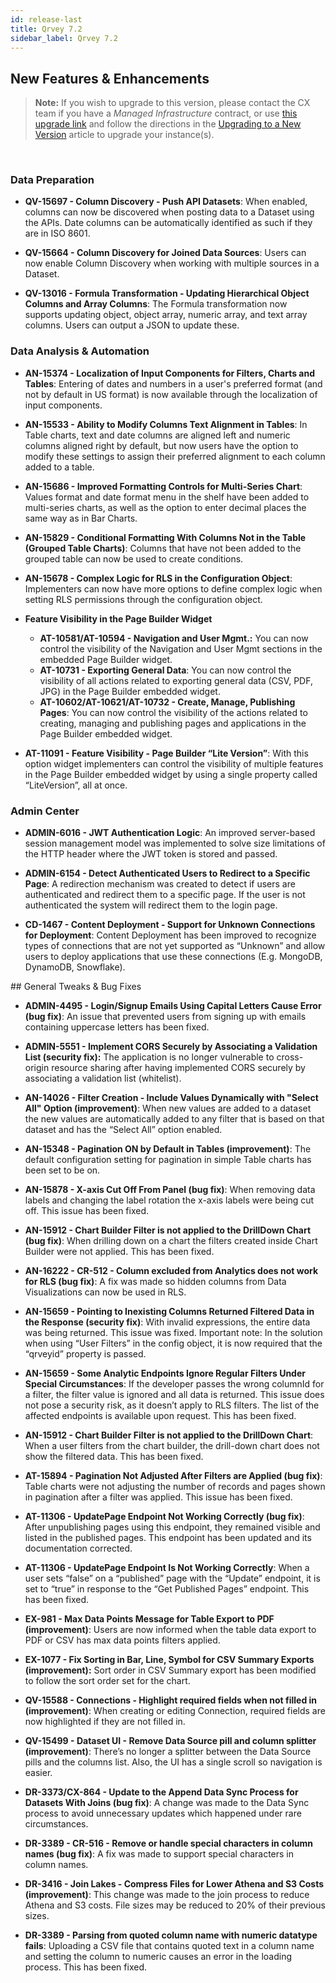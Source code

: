 ```yaml
---
id: release-last
title: Qrvey 7.2 
sidebar_label: Qrvey 7.2
---
```

<div style={{textAlign: "justify"}}>

## New Features & Enhancements

>**Note:** If you wish to upgrade to this version, please contact the CX team if you have a *Managed Infrastructure* contract, or use <a href="https://qrvey-autodeployapp.s3.amazonaws.com/autodeployappCloudformation-enterprise-7.2.json" target="_blank">this upgrade link</a> and follow the directions in the <a href="/docs/get-started/upgrading-new-version" target="_blank">Upgrading to a New Version</a> article to upgrade your instance(s).  
<br/> 

### Data Preparation

* **QV-15697 - Column Discovery - Push API Datasets**: When enabled, columns can now be discovered when posting data to a Dataset using the APIs. Date columns can be automatically identified as such if they are in ISO 8601.

* **QV-15664 - Column Discovery for Joined Data Sources**: Users can now enable Column Discovery when working with multiple sources in a Dataset. 


* **QV-13016 - Formula Transformation - Updating Hierarchical Object Columns and Array Columns**: The Formula transformation now supports updating object, object array, numeric array, and text array columns. Users can output a JSON to update these.



### Data Analysis & Automation


* **AN-15374 - Localization of Input Components for Filters, Charts and Tables**: Entering of dates and numbers in a user's preferred format (and not by default in US format) is now available through the localization of input components. 


* **AN-15533 - Ability to Modify Columns Text Alignment in Tables**: In Table charts, text and date columns are aligned left and numeric columns aligned right by default, but now users have the option to modify these settings to assign their preferred alignment to each column added to a table. 


* **AN-15686 - Improved Formatting Controls for Multi-Series Chart**: Values format and date format menu in the shelf have been added to multi-series charts, as well as the option to enter decimal places the same way as in Bar Charts. 


* **AN-15829 - Conditional Formatting With Columns Not in the Table (Grouped Table Charts)**: Columns that have not been added to the grouped table can now be used to create conditions. 


* **AN-15678 - Complex Logic for RLS in the Configuration Object**: Implementers can now have more options to define complex logic when setting RLS permissions through the configuration object.

* **Feature Visibility in the Page Builder Widget**
    * **AT-10581/AT-10594 - Navigation and User Mgmt.:** You can now control the visibility of the Navigation and User Mgmt sections in the embedded Page Builder widget.
    * **AT-10731 - Exporting General Data**: You can now control the visibility of all actions related to exporting general data (CSV, PDF, JPG) in the Page Builder embedded widget.
    * **AT-10602/AT-10621/AT-10732 - Create, Manage, Publishing Pages**: You can now control the visibility of the actions related to creating, managing and publishing pages and applications in the Page Builder embedded widget.


* **AT-11091 - Feature Visibility - Page Builder “Lite Version”**: With this option widget implementers can control the visibility of multiple features in the Page Builder embedded widget by using a single property called “LiteVersion”, all at once.


### Admin Center

* **ADMIN-6016 - JWT Authentication Logic**: An improved server-based session management model was implemented to solve size limitations of the HTTP header where the JWT token is stored and passed. 


* **ADMIN-6154 - Detect Authenticated Users to Redirect to a Specific Page**: A redirection mechanism was created to detect if users are authenticated and redirect them to a specific page. If the user is not authenticated the system will redirect them to the login page.


* **CD-1467 - Content Deployment - Support for Unknown Connections for Deployment**: Content Deployment has been improved to recognize types of connections that are not yet supported as “Unknown” and allow users to deploy applications that use these connections (E.g. MongoDB, DynamoDB, Snowflake).
 
## General Tweaks & Bug Fixes

* **ADMIN-4495 - Login/Signup Emails Using Capital Letters Cause Error (bug fix)**: An issue that prevented users from signing up with emails containing uppercase letters has been fixed. 


* **ADMIN-5551 - Implement CORS Securely by Associating a Validation List (security fix):** The application is no longer vulnerable to cross-origin resource sharing after having implemented CORS securely by associating a validation list (whitelist).


* **AN-14026 - Filter Creation - Include Values Dynamically with "Select All" Option (improvement)**: When new values are added to a dataset the new values are automatically added to any filter that is based on that dataset and has the “Select All” option enabled. 

* **AN-15348 - Pagination ON by Default in Tables (improvement)**: The default configuration setting for pagination in simple Table charts has been set to be on.  


* **AN-15878 - X-axis Cut Off From Panel (bug fix)**: When removing data labels and changing the label rotation the x-axis labels were being cut off. This issue has been fixed. 


* **AN-15912 - Chart Builder Filter is not applied to the DrillDown Chart (bug fix)**: When drilling down on a chart the filters created inside Chart Builder were not applied. This has been fixed. 

* **AN-16222 - CR-512 - Column excluded from Analytics does not work for RLS (bug fix)**: A fix was made so hidden columns from Data Visualizations can now be used in RLS.


* **AN-15659 - Pointing to Inexisting Columns Returned Filtered Data in the Response (security fix)**: With invalid expressions, the entire data was being returned. This issue was fixed. Important note: In the solution when using “User Filters” in the config object, it is now required that the “qrveyid” property is passed.  

* **AN-15659 - Some Analytic Endpoints Ignore Regular Filters Under Special Circumstances**: If the developer passes the wrong columnId for a filter, the filter value is ignored and all data is returned. This issue does not pose a security risk, as it doesn’t apply to RLS filters. The list of the affected endpoints is available upon request. This has been fixed.

* **AN-15912 - Chart Builder Filter is not applied to the DrillDown Chart**: When a user filters from the chart builder, the drill-down chart does not show the filtered data. This has been fixed.


* **AT-15894 - Pagination Not Adjusted After Filters are Applied (bug fix)**: Table charts were not adjusting the number of records and pages shown in pagination after a filter was applied. This issue has been fixed. 


* **AT-11306 - UpdatePage Endpoint Not Working Correctly (bug fix)**: After unpublishing pages using this endpoint, they remained visible and listed in the published pages. This endpoint has been updated and its documentation corrected.

* **AT-11306 - UpdatePage Endpoint Is Not Working Correctly**: When a user sets “false” on a “published” page with the “Update” endpoint, it is set to “true” in response to the “Get Published Pages” endpoint. This has been fixed.

* **EX-981 - Max Data Points Message for Table Export to PDF (improvement)**: Users are now informed when the table data export to PDF or CSV has max data points filters applied.


* **EX-1077 - Fix Sorting in Bar, Line, Symbol for CSV Summary Exports (improvement):** Sort order in CSV Summary export has been modified to follow the sort order set for the chart.


* **QV-15588 - Connections - Highlight required fields when not filled in (improvement)**: When creating or editing Connection, required fields are now highlighted if they are not filled in.

* **QV-15499 - Dataset UI - Remove Data Source pill and column splitter (improvement)**: There’s no longer a splitter between the Data Source pills and the columns list. Also, the UI has a single scroll so navigation is easier.

* **DR-3373/CX-864 - Update to the Append Data Sync Process for Datasets With Joins (bug fix)**: A change was made to the Data Sync process to avoid unnecessary updates which happened under rare circumstances.

* **DR-3389 - CR-516 - Remove or handle special characters in column names (bug fix)**: A fix was made to support special characters in column names.

* **DR-3416 - Join Lakes - Compress Files for Lower Athena and S3 Costs (improvement)**: This change was made to the join process to reduce Athena and S3 costs. File sizes may be reduced to 20% of their previous sizes.

* **DR-3389 - Parsing from quoted column name with numeric datatype fails**: Uploading a CSV file that contains quoted text in a column name and setting the column to numeric causes an error in the loading process. This has been fixed.

</div>